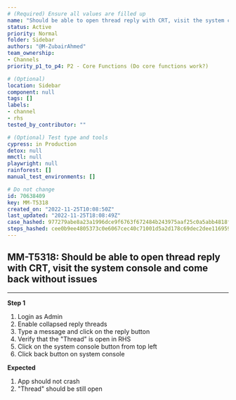 ```yaml
---
# (Required) Ensure all values are filled up
name: "Should be able to open thread reply with CRT, visit the system console and come back without issues"
status: Active
priority: Normal
folder: Sidebar
authors: "@M-ZubairAhmed"
team_ownership: 
- Channels
priority_p1_to_p4: P2 - Core Functions (Do core functions work?)

# (Optional)
location: Sidebar
component: null
tags: []
labels: 
- channel
- rhs
tested_by_contributor: ""

# (Optional) Test type and tools
cypress: in Production
detox: null
mmctl: null
playwright: null
rainforest: []
manual_test_environments: []

# Do not change
id: 70638409
key: MM-T5318
created_on: "2022-11-25T10:08:50Z"
last_updated: "2022-11-25T18:08:49Z"
case_hashed: 977279abe8a23a1996dce9f6763f672484b243975aaf25c0a5abb4818f16a8a7899913a0f551203d931d8a3942bc3e3d
steps_hashed: cee0b9ee4805373c0e6067cec40c71001d5a2d178c69dec2dee116959e73a076a234f3b40329fa504dfc2f10b81c2f98
---
```


<!-- (Auto-generated) Based on frontmatter's "key" and "name" -->

## MM-T5318: Should be able to open thread reply with CRT, visit the system console and come back without issues

---

**Step 1**

1. Login as Admin
2. Enable collapsed reply threads
3. Type a message and click on the reply button
4. Verify that the "Thread" is open in RHS
5. Click on the system console button from top left
6. Click back button on system console

**Expected**

1. App should not crash
2. "Thread" should be still open
